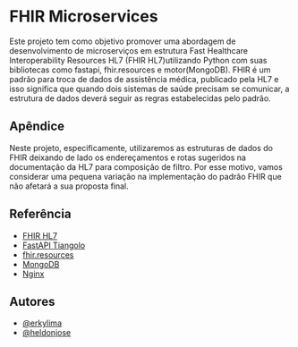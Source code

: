 
# FHIR Microservices

Este projeto tem como objetivo promover uma abordagem de desenvolvimento de microserviços em estrutura Fast Healthcare Interoperability Resources HL7 (FHIR HL7)utilizando Python com suas bibliotecas como fastapi, fhir.resources e motor(MongoDB). 
FHIR é um padrão para troca de dados de assistência médica, publicado pela HL7 e isso significa que quando dois sistemas de saúde precisam se comunicar, a estrutura de dados deverá seguir as regras estabelecidas pelo padrão.

## Apêndice

Neste projeto, especificamente, utilizaremos as estruturas de dados do FHIR deixando de lado os endereçamentos e rotas sugeridos na documentação da HL7 para composição de filtro. Por esse motivo, vamos considerar uma pequena variação na implementação do padrão FHIR que não afetará a sua proposta final.
## Referência

 - [FHIR HL7](https://www.hl7.org/fhir/)
 - [FastAPI Tiangolo](https://fastapi.tiangolo.com/)
 - [fhir.resources](https://pypi.org/project/fhir.resources/)
 - [MongoDB](https://www.mongodb.com/pt-br)
 - [Nginx](https://www.nginx.com/)


## Autores

- [@erkylima](https://www.github.com/erkylima)
- [@heldonjose](https://www.github.com/heldonjose)


